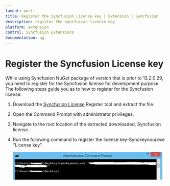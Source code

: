 ```yaml
---
layout: post
title: Register the Syncfusion License key | Extension | Syncfusion
description: register the syncfusion license key
platform: extension
control: Syncfusion Extensions
documentation: ug
---
```


# Register the Syncfusion License key

While using Syncfusion NuGet package of version that is prior to 13.2.0.29, you need to register for the Syncfusion license for development purpose. The following steps guide you as to how to register for the Syncfusion license.

1. Download the [Syncfusion License](http://files2.syncfusion.com/Installs/Support/KB/RegisterProductkeyinBuildMachine.zip) Register tool and extract the file. 
2. Open the Command Prompt with administrator privileges.
3. Navigate to the root location of the extracted downloaded, Syncfusion license.
4. Run the following command to register the license key-Synckeynoui.exe “License key”.

   ![](Register-the-Syncfusion-License-key_images/Register-the-Syncfusion-License-key_img1.png)



